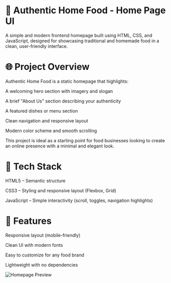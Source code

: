 # 🍲 Authentic Home Food - Home Page UI

A simple and modern frontend homepage built using HTML, CSS, and JavaScript, designed for showcasing traditional and homemade food in a clean, user-friendly interface.

# 🌐 Project Overview

Authentic Home Food is a static homepage that highlights:

A welcoming hero section with imagery and slogan

A brief "About Us" section describing your authenticity

A featured dishes or menu section

Clean navigation and responsive layout

Modern color scheme and smooth scrolling

This project is ideal as a starting point for food businesses looking to create an online presence with a minimal and elegant look.

# 🔧 Tech Stack

HTML5 – Semantic structure

CSS3 – Styling and responsive layout (Flexbox, Grid)

JavaScript – Simple interactivity (scroll, toggles, navigation highlights)

# 🌟 Features

Responsive layout (mobile-friendly)

Clean UI with modern fonts

Easy to customize for any food brand

Lightweight with no dependencies


![Homepage Preview](assets/images/hero.jpg)


